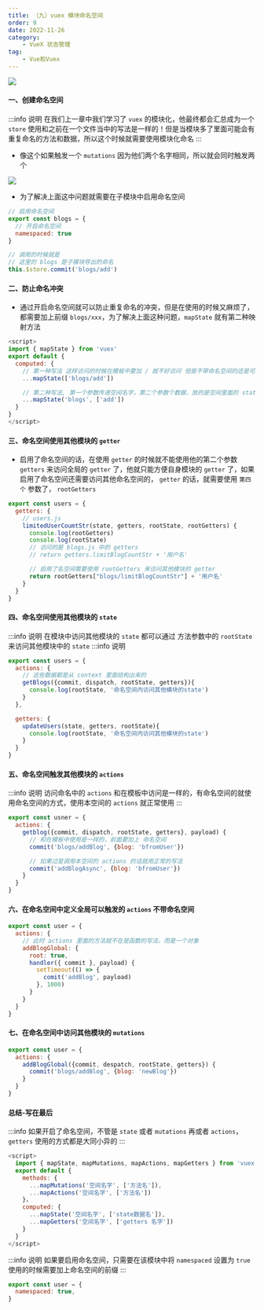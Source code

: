 ```yaml
---
title: （九）vuex 模块命名空间
order: 9
date: 2022-11-26
category:
    - VueX 状态管理
tag: 
    - Vue和Vuex
---
```


![](https://image.zswei.xyz/img/202211261821943.png)

#### 一、创建命名空间

:::info 说明
在我们上一章中我们学习了 `vuex` 的模块化，他最终都会汇总成为一个 `store` 使用和之前在一个文件当中的写法是一样的！但是当模块多了里面可能会有重复命名的方法和数据，所以这个时候就需要使用模块化命名
:::
- 像这个如果触发一个 `mutations` 因为他们两个名字相同，所以就会同时触发两个

![](https://image.zswei.xyz/img/202211262115354.png)

- 为了解决上面这中问题就需要在子模块中启用命名空间
```js
// 启用命名空间
export const blogs = {
  // 开启命名空间
  namespaced: true
}

// 调用的时候就是
// 这里的 blogs 是子模块导出的命名
this.$store.commit('blogs/add')
```

#### 二、防止命名冲突
- 通过开启命名空间就可以防止重复命名的冲突，但是在使用的时候又麻烦了，都需要加上前缀 `blogs/xxx`，为了解决上面这种问题，`mapState` 就有第二种映射方法
```js
<script>
import { mapState } from 'vuex'
export default {
  computed: {
    // 第一种写法 这样访问的时候在模板中要加 / 就不好访问 但是不带命名空间的还是可以直接放在里面
    ...mapState(['blogs/add'])

    // 第二种写法, 第一个参数传递空间名字，第二个参数个数据，放的是空间里面的 state
    ...mapState('blogs', ['add'])
  }
}
</script>
```

#### 三、命名空间使用其他模块的 `getter`
- 启用了命名空间的话，在使用 `getter` 的时候就不能使用他的第二个参数 `getters` 来访问全局的 `getter` 了，他就只能方便自身模块的 `getter` 了，如果启用了命名空间还需要访问其他命名空间的， `getter` 的话，就需要使用 `第四个` 参数了， `rootGetters`
```js
export const users = {
  getters: {
    // users.js
    limitedUserCoumtStr(state, getters, rootState, rootGetters) {
      console.log(rootGetters)
      console.log(rootState)
      // 访问的是 blogs.js 中的 getters
      // return getters.limitBlogCountStr + '用户名'

      // 启用了名空间需要使用 rootGetters 来访问其他模块的 getter
      return rootGetters["blogs/limitBlogCountStr"] + '用户名'
    }
  }
}
```

#### 四、命名空间使用其他模块的 `state` 
:::info 说明
在模块中访问其他模块的 `state` 都可以通过 方法参数中的 `rootState` 来访问其他模块中的 `state`
:::info 说明
```js
export const users = {
  actions: {
    // 这些数据都是从 context 里面结构出来的
    getBlogs({commit, dispatch, rootState, getters}){
      console.log(rootState, '命名空间内访问其他模块的state')
    }
  },

  getters: {
    updateUsers(state, getters, rootState){
      console.log(rootState, '命名空间内访问其他模块的state')
    }
  }
}
```

#### 五、命名空间触发其他模块的 `actions`
:::info 说明
访问命名中的 `actions` 和在模板中访问是一样的，有命名空间的就使用命名空间的方式，使用本空间的 `actions` 就正常使用
:::
```js
export const usner = {
  actions: {
    getblog({commit, dispatch, rootState, getters}, payload) {
      // 和在模板中使用是一样的，前面要加上 命名空间
      commit('blogs/addBlog', {blog: 'bfromUser'})

      // 如果过是调用本空间的 actions 的话就用正常的写法
      commit('addBlogAsync', {blog: 'bfromUser'})
    }
  }
}
```

#### 六、在命名空间中定义全局可以触发的 `actions`  不带命名空间
```js
export const user = {
  actions: {
    // 此时 actions 里面的方法就不在是函数的写法，而是一个对象
    addBlogGlobal: {
      root: true,
      handler({ commit }, payload) {
        setTimeout(() => {
          comit('addBlog', payload)
        }, 1000)
      }
    }
  }
}
```

#### 七、在命名空间中访问其他模块的 `mutations`
```js
export const user = {
  actions: {
    addBlogGlobal({commit, despatch, rootState, getters}) {
      commit('blogs/addBlog', {blog: 'newBlog'})
    }
  }
}
```


#### 总结-写在最后
:::info 
如果开启了命名空间，不管是 `state` 或者 `mutations` 再或者 `actions`，`getters` 使用的方式都是大同小异的
:::
```js
<script>
  import { mapState, mapMutations, mapActions, mapGetters } from 'vuex'
  export default {
    methods: {
      ...mapMutations('空间名字', ['方法名']),
      ...mapActions('空间名字', ['方法名'])
    }，
    computed: {
      ...mapState('空间名字', ['state数据名']),
      ...mapGetters('空间名字', ['getters 名字'])
    }
  }
</script>
```
:::info 说明
如果要启用命名空间，只需要在该模块中将 `namespaced` 设置为 `true`
使用的时候需要加上命名空间的前缀
:::
```js
export const user = {
  namespaced: true,
}
```